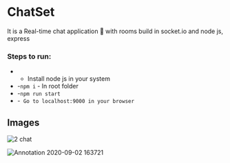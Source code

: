 # ChatSet
It is a Real-time chat application 💬 with rooms build in socket.io and node js, express

### Steps to run:
* -    Install node js in your system
* -``` npm i ``` - In root folder
* -``` npm run start ```
* -``` Go to localhost:9000 in your browser```

## Images

![2 chat](https://user-images.githubusercontent.com/52570524/91974653-b1333d00-ed3b-11ea-9155-23c26e5dd5d3.png)


![Annotation 2020-09-02 163721](https://user-images.githubusercontent.com/52570524/91974623-a678a800-ed3b-11ea-809a-e0d3f1da5d77.png)






